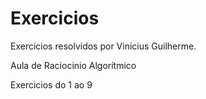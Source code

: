 # Exercicios
Exercicios resolvidos por Vinicius Guilherme.

Aula de Raciocinio Algorítmico

Exercicios do 1 ao 9

